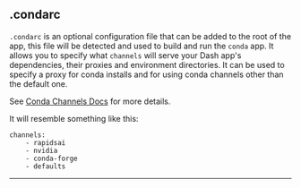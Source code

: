 
## .condarc

`.condarc` is an optional configuration file that can be added to the root of the app, this file will be detected and used to build and run the `conda` app. It allows you to specify what `channels` will
serve your Dash app's dependencies, their proxies and environment directories. It can be used to specify a proxy for conda installs and for using conda channels other than the default one.

See [Conda Channels Docs](https://docs.conda.io/projects/conda/en/latest/user-guide/concepts/channels.html) for more details.

It will resemble something like this:

```
channels:
    - rapidsai
    - nvidia
    - conda-forge
    - defaults                
```

---

